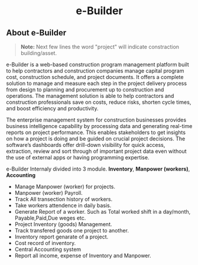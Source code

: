 <h1 align="center">e-Builder</h1>

## About e-Builder

> **Note:** Next few lines the word "project" will indicate constraction building/asset.

e-Builder is a web-based construction program management platform built to help contractors and construction companies manage capital program cost, construction schedule, and project documents. It offers a complete solution to manage and measure each step in the project delivery process from design to planning and procurement up to construction and operations. The management solution is able to help contractors and construction professionals save on costs, reduce risks, shorten cycle times, and boost efficiency and productivity.

The enterprise management system for construction businesses provides business intelligence capability by processing data and generating real-time reports on project performance. This enables stakeholders to get insights on how a project is doing and be guided on crucial project decisions. The software’s dashboards offer drill-down visibility for quick access, extraction, review and sort through of important project data even without the use of external apps or having programming expertise.

e-Builder Internaly divided into 3 module. **Inventory**, **Manpower (workers)**, **Accounting**

- Manage Manpower (worker) for projects.
- Manpower (worker) Payroll.
- Track All transection history of workers.
- Take workers attendence in daily basis.
- Generate Report of a worker. Such as Total worked shift in a day/month, Payable,Paid,Due weges etc. 
- Project Inventory (goods) Management.
- Track transfered goods one project to another.
- Inventory report genarate of a project.
- Cost record of inventory.
- Central Accounting system
- Report all income, expense of Inventory and Manpower.

